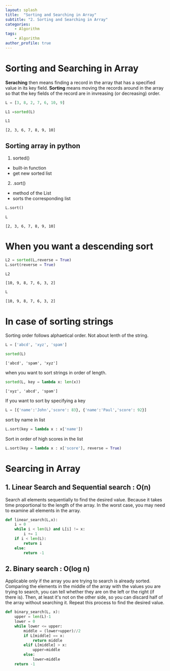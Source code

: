 ```yaml
---
layout: splash
title:  "Sorting and Searching in Array"
subtitle: "2. Sorting and Searching in Array"
categories:
    - Algorithm
tags:
    - Algorithm
author_profile: true
---
```

# Sorting and Searching in Array

**Seraching** then means finding a record in the array that has a specified value in its key field.
**Sorting** means moving the records around in the array so that the key fields of the record are in invreasing (or decreasing) order.


```python
L = [3, 8, 2, 7, 6, 10, 9]
```


```python
L1 =sorted(L)
```


```python
L1
```




    [2, 3, 6, 7, 8, 9, 10]



## Sorting array in python
1) sorted()
- built-in function
- get new sorted list

2) .sort()
- method of the List
- sorts the corresponding list


```python
L.sort()
```


```python
L
```




    [2, 3, 6, 7, 8, 9, 10]



# When you want a descending sort


```python
L2 = sorted(L,reverse = True)
L.sort(reverse = True)
```


```python
L2
```




    [10, 9, 8, 7, 6, 3, 2]




```python
L
```




    [10, 9, 8, 7, 6, 3, 2]



# In case of sorting strings
Sorting order follows alphaetical order. Not about lenth of the string.


```python
L = ['abcd', 'xyz', 'spam']
```


```python
sorted(L)
```




    ['abcd', 'spam', 'xyz']



when you want to sort strings in order of length.


```python
sorted(L, key = lambda x: len(x))
```




    ['xyz', 'abcd', 'spam']



If you want to sort by specifying a key


```python
L = [{'name':'John','score': 83}, {'name':'Paul','score': 92}]
```

sort by name in list


```python
L.sort(key = lambda x : x['name'])
```

Sort in order of high scores in the list


```python
L.sort(key = lambda x : x['score'], reverse = True)
```

# Searcing in Array
## 1. Linear Search and Sequential search : O(n)
Search all elements sequentially to find the desired value. Because it takes time proportional to the length of the array. In the worst case, you may need to examine all elements in the array.


```python
def linear_search(L,x):
    i = 0
    while i < len(L) and L[i] != x:
        i += 1
    if i < len(L):
        return i
    else:
        return -1
```

## 2. Binary search : O(log n)
Applicable only if the array you are trying to search is already sorted. Comparing the elements in the middle of the array with the values you are trying to search, you can tell whether they are on the left or the right (if there is). Then, at least it's not on the other side, so you can discard half of the array without searching it. Repeat this process to find the desired value.


```python
def binary_search(L, x):
    upper = len(L)-1
    lower = 0 
    while lower <= upper:
        middle = (lower+upper)//2
        if L[middle] == x:
            return middle
        elif L[middle] > x:
            upper=middle
        else:
            lower=middle
    return -1
```

